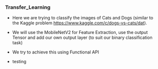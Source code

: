 ### Transfer_Learning

* Here we are trying to classify the images of Cats and Dogs (similar to the Kaggle problem https://www.kaggle.com/c/dogs-vs-cats/dat).
* We will use the MobileNetV2 for Feature Extraction, use the output Tensor and add our own output layer (to suit our binary classification task) 
* We try to achieve this using Functional API

* testing